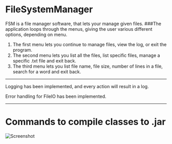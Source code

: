 # FileSystemManager
FSM is a file manager software, that lets your manage given files.
###The application loops through the menus, giving the user various different options, depending on menu.
1. The first menu lets you continue to manage files, view the log, or exit the program.
2. The second menu lets you list all the files, list specific files, manage a specific .txt file and exit back.
3. The third menu lets you list file name, file size, number of lines in a file, search for a word and exit back.
---
Logging has been implemented, and every action will result in a log.

Error handling for FileIO has been implemented.

---
# Commands to compile classes to .jar
![Screenshot](https://i.imgur.com/cf2SU5M.png)
